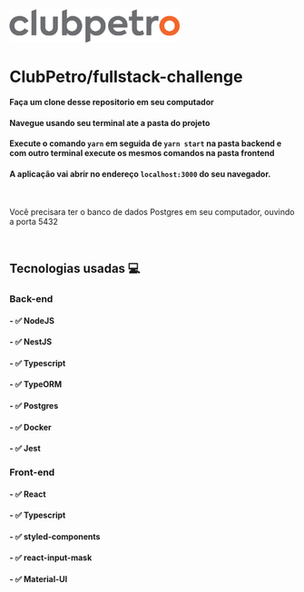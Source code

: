 <img src="logo-clubpetro.png" alt="Clubpetro" width="300">

# ClubPetro/fullstack-challenge


#### Faça um clone desse repositorio em seu computador
#### Navegue usando seu terminal ate a pasta do projeto 
#### Execute o comando `yarn` em seguida de `yarn start` na pasta backend e com outro terminal execute os mesmos comandos na pasta frontend
#### A aplicação vai abrir no endereço ```localhost:3000``` do seu navegador.

&nbsp;

Você precisara ter o banco de dados Postgres em seu computador, ouvindo a porta 5432

&nbsp;


## Tecnologias usadas 💻

### Back-end 

#### - ✅ NodeJS
#### - ✅ NestJS
#### - ✅ Typescript
#### - ✅ TypeORM
#### - ✅ Postgres
#### - ✅ Docker
#### - ✅ Jest


### Front-end 

#### - ✅ React
#### - ✅ Typescript
#### - ✅ styled-components
#### - ✅ react-input-mask
#### - ✅ Material-UI
